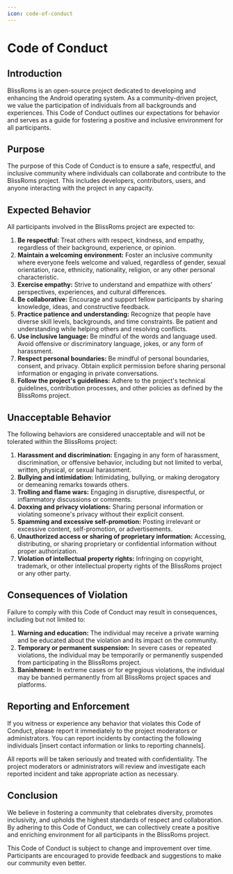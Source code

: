 ```yaml
---
icon: code-of-conduct
---
```

# Code of Conduct

## Introduction

BlissRoms is an open-source project dedicated to developing and enhancing the Android operating system. As a community-driven project, we value the participation of individuals from all backgrounds and experiences. This Code of Conduct outlines our expectations for behavior and serves as a guide for fostering a positive and inclusive environment for all participants.

## Purpose

The purpose of this Code of Conduct is to ensure a safe, respectful, and inclusive community where individuals can collaborate and contribute to the BlissRoms project. This includes developers, contributors, users, and anyone interacting with the project in any capacity.

## Expected Behavior

All participants involved in the BlissRoms project are expected to:

1. **Be respectful:** Treat others with respect, kindness, and empathy, regardless of their background, experience, or opinion.
2. **Maintain a welcoming environment:** Foster an inclusive community where everyone feels welcome and valued, regardless of gender, sexual orientation, race, ethnicity, nationality, religion, or any other personal characteristic.
3. **Exercise empathy:** Strive to understand and empathize with others' perspectives, experiences, and cultural differences.
4. **Be collaborative:** Encourage and support fellow participants by sharing knowledge, ideas, and constructive feedback.
5. **Practice patience and understanding:** Recognize that people have diverse skill levels, backgrounds, and time constraints. Be patient and understanding while helping others and resolving conflicts.
6. **Use inclusive language:** Be mindful of the words and language used. Avoid offensive or discriminatory language, jokes, or any form of harassment.
7. **Respect personal boundaries:** Be mindful of personal boundaries, consent, and privacy. Obtain explicit permission before sharing personal information or engaging in private conversations.
8. **Follow the project's guidelines:** Adhere to the project's technical guidelines, contribution processes, and other policies as defined by the BlissRoms project.

## Unacceptable Behavior

The following behaviors are considered unacceptable and will not be tolerated within the BlissRoms project:

1. **Harassment and discrimination:** Engaging in any form of harassment, discrimination, or offensive behavior, including but not limited to verbal, written, physical, or sexual harassment.
2. **Bullying and intimidation:** Intimidating, bullying, or making derogatory or demeaning remarks towards others.
3. **Trolling and flame wars:** Engaging in disruptive, disrespectful, or inflammatory discussions or comments.
4. **Doxxing and privacy violations:** Sharing personal information or violating someone's privacy without their explicit consent.
5. **Spamming and excessive self-promotion:** Posting irrelevant or excessive content, self-promotion, or advertisements.
6. **Unauthorized access or sharing of proprietary information:** Accessing, distributing, or sharing proprietary or confidential information without proper authorization.
7. **Violation of intellectual property rights:** Infringing on copyright, trademark, or other intellectual property rights of the BlissRoms project or any other party.

## Consequences of Violation

Failure to comply with this Code of Conduct may result in consequences, including but not limited to:

1. **Warning and education:** The individual may receive a private warning and be educated about the violation and its impact on the community.
2. **Temporary or permanent suspension:** In severe cases or repeated violations, the individual may be temporarily or permanently suspended from participating in the BlissRoms project.
3. **Banishment:** In extreme cases or for egregious violations, the individual may be banned permanently from all BlissRoms project spaces and platforms.

## Reporting and Enforcement

If you witness or experience any behavior that violates this Code of Conduct, please report it immediately to the project moderators or administrators. You can report incidents by contacting the following individuals [insert contact information or links to reporting channels].

All reports will be taken seriously and treated with confidentiality. The project moderators or administrators will review and investigate each reported incident and take appropriate action as necessary.

## Conclusion

We believe in fostering a community that celebrates diversity, promotes inclusivity, and upholds the highest standards of respect and collaboration. By adhering to this Code of Conduct, we can collectively create a positive and enriching environment for all participants in the BlissRoms project.

This Code of Conduct is subject to change and improvement over time. Participants are encouraged to provide feedback and suggestions to make our community even better.